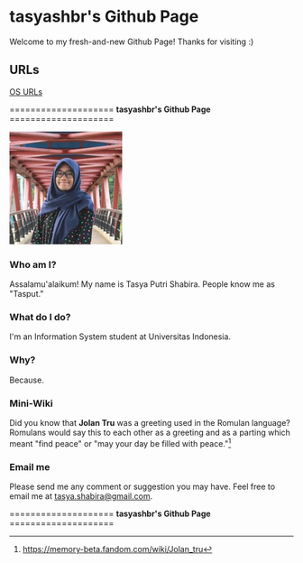 # tasyashbr's Github Page
Welcome to my fresh-and-new Github Page!
Thanks for visiting :)

## URLs
[OS URLs](URLs/)

==================== **tasyashbr's Github Page** ====================

<img src=".github/tasya.jpg">

### Who am I?
Assalamu'alaikum!
My name is Tasya Putri Shabira. People know me as "Tasput."

### What do I do?
I'm an Information System student at Universitas Indonesia.

### Why?
Because.

### Mini-Wiki
Did you know that **Jolan Tru** was a greeting used in the Romulan language? Romulans would say this to each other as a greeting and as a parting which meant "find peace" or "may your day be filled with peace."[^1]

### Email me
Please send me any comment or suggestion you may have.
Feel free to email me at [tasya.shabira@gmail.com](<mailto:tasya.shabira@gmail.com?subject=Hello Tasya&body=Hi, I already visited your Github Page and I have some advice that might help you.>).

==================== **tasyashbr's Github Page** ====================

[^1]: https://memory-beta.fandom.com/wiki/Jolan_tru
